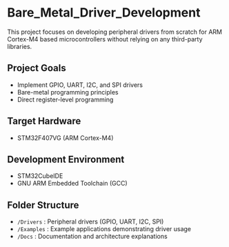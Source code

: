 # Bare_Metal_Driver_Development

This project focuses on developing peripheral drivers from scratch for ARM Cortex-M4 based microcontrollers without relying on any third-party libraries. 

## Project Goals
- Implement GPIO, UART, I2C, and SPI drivers
- Bare-metal programming principles
- Direct register-level programming

## Target Hardware
- STM32F407VG (ARM Cortex-M4)

## Development Environment
- STM32CubeIDE
- GNU ARM Embedded Toolchain (GCC)

## Folder Structure
- `/Drivers` : Peripheral drivers (GPIO, UART, I2C, SPI)
- `/Examples` : Example applications demonstrating driver usage
- `/Docs` : Documentation and architecture explanations

